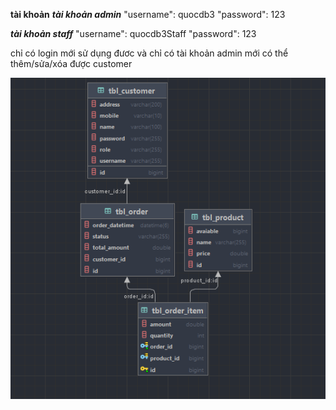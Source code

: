 
**tài khoản**
***tài khoản admin***
"username": quocdb3
"password": 123

***tài khoản staff***
"username": quocdb3Staff
"password": 123

chỉ có login mới sử dụng đươc 
và chỉ có tài khoản admin mới có thể thêm/sửa/xóa được customer

![Mo hinh quan he du lieu](img.png)